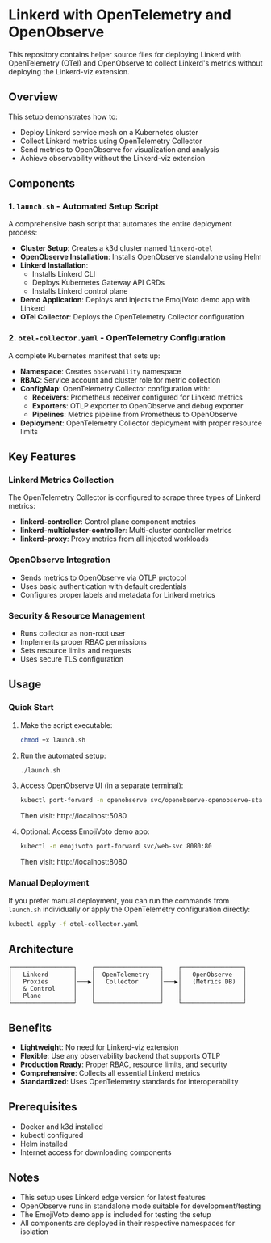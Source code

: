 # Linkerd with OpenTelemetry and OpenObserve

This repository contains helper source files for deploying Linkerd with OpenTelemetry (OTel) and OpenObserve to collect Linkerd's metrics without deploying the Linkerd-viz extension.

## Overview

This setup demonstrates how to:
- Deploy Linkerd service mesh on a Kubernetes cluster
- Collect Linkerd metrics using OpenTelemetry Collector
- Send metrics to OpenObserve for visualization and analysis
- Achieve observability without the Linkerd-viz extension

## Components

### 1. `launch.sh` - Automated Setup Script
A comprehensive bash script that automates the entire deployment process:

- **Cluster Setup**: Creates a k3d cluster named `linkerd-otel`
- **OpenObserve Installation**: Installs OpenObserve standalone using Helm
- **Linkerd Installation**: 
  - Installs Linkerd CLI
  - Deploys Kubernetes Gateway API CRDs
  - Installs Linkerd control plane
- **Demo Application**: Deploys and injects the EmojiVoto demo app with Linkerd
- **OTel Collector**: Deploys the OpenTelemetry Collector configuration

### 2. `otel-collector.yaml` - OpenTelemetry Configuration
A complete Kubernetes manifest that sets up:

- **Namespace**: Creates `observability` namespace
- **RBAC**: Service account and cluster role for metric collection
- **ConfigMap**: OpenTelemetry Collector configuration with:
  - **Receivers**: Prometheus receiver configured for Linkerd metrics
  - **Exporters**: OTLP exporter to OpenObserve and debug exporter
  - **Pipelines**: Metrics pipeline from Prometheus to OpenObserve
- **Deployment**: OpenTelemetry Collector deployment with proper resource limits

## Key Features

### Linkerd Metrics Collection
The OpenTelemetry Collector is configured to scrape three types of Linkerd metrics:
- **linkerd-controller**: Control plane component metrics
- **linkerd-multicluster-controller**: Multi-cluster controller metrics  
- **linkerd-proxy**: Proxy metrics from all injected workloads

### OpenObserve Integration
- Sends metrics to OpenObserve via OTLP protocol
- Uses basic authentication with default credentials
- Configures proper labels and metadata for Linkerd metrics

### Security & Resource Management
- Runs collector as non-root user
- Implements proper RBAC permissions
- Sets resource limits and requests
- Uses secure TLS configuration

## Usage

### Quick Start
1. Make the script executable:
   ```bash
   chmod +x launch.sh
   ```

2. Run the automated setup:
   ```bash
   ./launch.sh
   ```

3. Access OpenObserve UI (in a separate terminal):
   ```bash
   kubectl port-forward -n openobserve svc/openobserve-openobserve-standalone 5080:5080
   ```
   Then visit: http://localhost:5080

4. Optional: Access EmojiVoto demo app:
   ```bash
   kubectl -n emojivoto port-forward svc/web-svc 8080:80
   ```
   Then visit: http://localhost:8080

### Manual Deployment
If you prefer manual deployment, you can run the commands from `launch.sh` individually or apply the OpenTelemetry configuration directly:

```bash
kubectl apply -f otel-collector.yaml
```

## Architecture

```
┌─────────────────┐    ┌──────────────────┐    ┌─────────────────┐
│   Linkerd       │    │  OpenTelemetry   │    │   OpenObserve   │
│   Proxies       │───▶│   Collector      │───▶│   (Metrics DB)  │
│   & Control     │    │                  │    │                 │
│   Plane         │    │                  │    │                 │
└─────────────────┘    └──────────────────┘    └─────────────────┘
```

## Benefits

- **Lightweight**: No need for Linkerd-viz extension
- **Flexible**: Use any observability backend that supports OTLP
- **Production Ready**: Proper RBAC, resource limits, and security
- **Comprehensive**: Collects all essential Linkerd metrics
- **Standardized**: Uses OpenTelemetry standards for interoperability

## Prerequisites

- Docker and k3d installed
- kubectl configured
- Helm installed
- Internet access for downloading components

## Notes

- This setup uses Linkerd edge version for latest features
- OpenObserve runs in standalone mode suitable for development/testing
- The EmojiVoto demo app is included for testing the setup
- All components are deployed in their respective namespaces for isolation
